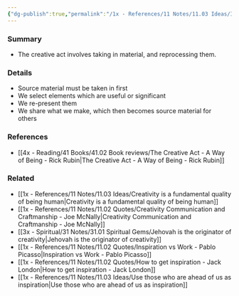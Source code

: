 ```yaml
---
{"dg-publish":true,"permalink":"/1x - References/11 Notes/11.03 Ideas/Inspiration and creativity/","title":"Inspiration and creativity","created":"2023-03-27T19:45:50.000+03:00","updated":"2024-02-14T20:18:29.348+03:00"}
---
```



### Summary
- The creative act involves taking in material, and reprocessing them.

### Details
- Source material must be taken in first
- We select elements which are useful or significant
- We re-present them
- We share what we make, which then becomes source material for others

### References
- [[4x - Reading/41 Books/41.02 Book reviews/The Creative Act - A Way of Being - Rick Rubin\|The Creative Act - A Way of Being - Rick Rubin]]

### Related
- [[1x - References/11 Notes/11.03 Ideas/Creativity is a fundamental quality of being human\|Creativity is a fundamental quality of being human]]
- [[1x - References/11 Notes/11.02 Quotes/Creativity Communication and Craftmanship - Joe McNally\|Creativity Communication and Craftmanship - Joe McNally]]
- [[3x - Spiritual/31 Notes/31.01 Spiritual Gems/Jehovah is the originator of creativity\|Jehovah is the originator of creativity]]
- [[1x - References/11 Notes/11.02 Quotes/Inspiration vs Work - Pablo Picasso\|Inspiration vs Work - Pablo Picasso]]
- [[1x - References/11 Notes/11.02 Quotes/How to get inspiration - Jack London\|How to get inspiration - Jack London]]
- [[1x - References/11 Notes/11.03 Ideas/Use those who are ahead of us as inspiration\|Use those who are ahead of us as inspiration]]